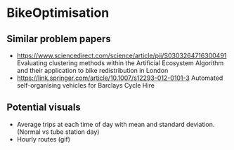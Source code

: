 # BikeOptimisation

## Similar problem papers
- https://www.sciencedirect.com/science/article/pii/S0303264716300491 Evaluating clustering methods within the Artificial Ecosystem Algorithm and their application to bike redistribution in London
- https://link.springer.com/article/10.1007/s12293-012-0101-3 Automated self-organising vehicles for Barclays Cycle Hire

## Potential visuals
- Average trips at each time of day with mean and standard deviation. (Normal vs tube station day)
- Hourly routes (gif)
